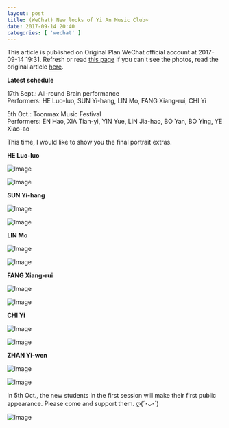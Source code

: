 ```yaml
---
layout: post
title: (WeChat) New looks of Yi An Music Club~
date: 2017-09-14 20:40
categories: [ 'wechat' ]
---
```


This article is published on Original Plan WeChat official account at 2017-09-14 19:31. Refresh or read [this page](https://github.com/Quadrifolium/originalplan/blob/gh-pages/_posts/WeChat/2017-09-14-WeChat-Original-Plan.md) if you can't see the photos, read the original article [here](https://mp.weixin.qq.com/s/7la-VqH6Lb31JPJIfPkFEA).

<!-- more -->

**Latest schedule**

17th Sept.: All-round Brain performance  
Performers: HE Luo-luo, SUN Yi-hang, LIN Mo, FANG Xiang-rui, CHI Yi

5th Oct.: Toonmax Music Festival  
Performers: EN Hao, XIA Tian-yi, YIN Yue, LIN Jia-hao, BO Yan, BO Ying, YE Xiao-ao

This time, I would like to show you the final portrait extras.

**HE Luo-luo**

![Image](https://mmbiz.qpic.cn/mmbiz_jpg/XOMVurd7hjQX51nZEY8sqZ9ia3OiavCU34ThAqywpJsnc7XEeJkAA66rpfoULjRa24yh32xFiaEldRW8yA80Mj0Vw/640)

![Image](https://mmbiz.qpic.cn/mmbiz_jpg/XOMVurd7hjQX51nZEY8sqZ9ia3OiavCU34sKOXZQu12HEYcrw1elGhDb9I2rd5PDXEl7cK5zpoxFu1XQEmcL8StQ/640)

**SUN Yi-hang**

![Image](https://mmbiz.qpic.cn/mmbiz_jpg/XOMVurd7hjQX51nZEY8sqZ9ia3OiavCU34FeWBvnaN7qsKaQhWvUyNdlnqicE7ickICCBbBVLAS7RiaP14Uy5wjgvwQ/640)

![Image](https://mmbiz.qpic.cn/mmbiz_jpg/XOMVurd7hjQX51nZEY8sqZ9ia3OiavCU34pibs9PCyS4wTicBW80iaNfP5O70aRc3QbYCsQiafwmAVAp5NtEcpshR5tg/640)

**LIN Mo**

![Image](https://mmbiz.qpic.cn/mmbiz_jpg/XOMVurd7hjQX51nZEY8sqZ9ia3OiavCU34Btr73tfnicOTlFsVO0mjkp4a6oQj3LL8ybKVLVGLUbtDmPYcDOLHBibw/640)

![Image](https://mmbiz.qpic.cn/mmbiz_jpg/XOMVurd7hjQX51nZEY8sqZ9ia3OiavCU34sLxZoZho1R3gjWfeDY8nB7PvwsmlyMjH7ibPePFd1VymfsDZEeUomvw/640)

**FANG Xiang-rui**

![Image](https://mmbiz.qpic.cn/mmbiz_jpg/XOMVurd7hjQX51nZEY8sqZ9ia3OiavCU34ntLLGgU2VY8gsRHWZIz8SMCoCLL5a3U8tBRx87ZuI6LuC7ERcUUlxA/640)

![Image](https://mmbiz.qpic.cn/mmbiz_jpg/XOMVurd7hjQX51nZEY8sqZ9ia3OiavCU34Tkg2MY72yIicRibjYooAclehu0Lj1picJzSUJ4ibAFktwN2u99YG14hCkQ/640)

**CHI Yi**

![Image](https://mmbiz.qpic.cn/mmbiz_jpg/XOMVurd7hjQX51nZEY8sqZ9ia3OiavCU34LiahR0HHL6a4dia8CVOUQqFZ2PpaibBJNwBnuVjwiaxQkFntK7fEMOLnew/640)

![Image](https://mmbiz.qpic.cn/mmbiz_jpg/XOMVurd7hjQX51nZEY8sqZ9ia3OiavCU34P2ROgnRebUqmfiave9yADgObgMR3TFmonxDNpYpPA8mziaNQx7RW3dAg/640)

**ZHAN Yi-wen**

![Image](https://mmbiz.qpic.cn/mmbiz_jpg/XOMVurd7hjQX51nZEY8sqZ9ia3OiavCU34oKzmIibVdR7ZI1V4ybLR5vJVNydCjDn8e4yHtuHtrbxFD8jRrqyrQjQ/640)

![Image](https://mmbiz.qpic.cn/mmbiz_jpg/XOMVurd7hjQX51nZEY8sqZ9ia3OiavCU34etZumPClQBVzJgvJia4zHL1YgjaK1Q8tD7FXZEohiaAx3Kn7SArVnXeg/640)

In 5th Oct., the new students in the first session will make their first public appearance. Please come and support them. ღ(´･ᴗ･`)

![Image](https://mmbiz.qpic.cn/mmbiz_jpg/XOMVurd7hjQX51nZEY8sqZ9ia3OiavCU34sqEhKeAUIkSohcgwnsezYh01gicaoVC0pbQHd5lZzFKowkNPBoKBBsA/640)

